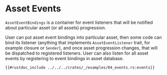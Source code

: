 # Asset Events

`AssetEventBindings` is a container for event listeners that will be notified
about particular asset (or all assets) progression.

User can put asset event bindings into particular asset, then some code can bind
its listener (anything that implements `AssetEventListener` trait, for example
closure or `Sender`), and once asset progression changes, that will be dispatched
to registered listeners. User can also listen for all asset events by registering
to event bindings in asset database.

```rust,ignore
{{#rustdoc_include ../../../crates/_/examples/04_events.rs:events}}
```
